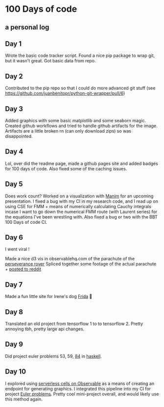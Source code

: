 # 100 Days of code
a personal log
---

## Day 1

Wrote the basic code tracker script. Found a nice pip package to wrap git, but
it wasn't great. Got basic data from repo.


## Day 2

Contributed to the pip repo so that I could do more advanced git stuff (see
https://github.com/juanbenitopr/python-git-wrapper/pull/6)

## Day 3

Added graphics with some basic matplotlib and some seaborn magic. Created
github workflows and tried to handle github artifacts for the image. Artifacts
are a little broken rn (can only download zips) so was disappointed.

## Day 4

Lol, over did the readme page, made a github pages site and added badges for
100 days of code. Also fixed some of the caching issues.

## Day 5

Does work count? Worked on a visualization with
[Manim](https://github.com/ManimCommunity/manim/) for an upcoming presentation.
I fixed a bug with my CI in my research code, and I read up on using CSE for
FMM + means of numerically calculating Cauchy integrals incase I want to go
down the numerical FMM route (with Laurent series) for the equations I've
been wrestling with. Also fixed a bug or two with the BBT 100 Days of code
CI.

## Day 6

I went viral !

Made a nice d3 vis in observablehq.com of the parachute of the [perseverance rover](https://observablehq.com/@dmadisetti/perseverance-parachute)
Spliced together some footage of the actual parachute + [posted to reddit](https://reddit.com/r/dataisbeautiful/comments/lqgset/oc_decoding_the_stars_visualizing_the_message_in/)

## Day 7

Made a fun little site for Irene's dog [Frida](https://www.frida.kim) :tada:

## Day 8

Translated an old project from tensorflow 1 to to tensorflow 2. Pretty annoying tbh, pretty large api changes.

## Day 9

Did project euler problems 53, 59, [84](https://github.com/dmadisetti/painfulHaskell/commit/d6e6fc6bd4447423cb4df05b55b139609c26eb12)
in [haskell](https://github.com/dmadisetti/painfulHaskell/).

## Day 10

I explored using [serverless cells on Observable](https://next.observablehq.com/@dmadisetti/contribution-tracker) as a means of creating
an endpoint for generating graphics. I integrated this pipeline into my CI for project [Euler problems](https://github.com/dmadisetti/painfulHaskell/).
Pretty cool mini-project overall, and would likely use this method again.
